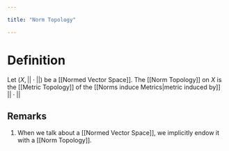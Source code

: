 ```yaml
---

title: "Norm Topology"

---
```

# Definition
Let $(X, ||\cdot||)$ be a [[Normed Vector Space]]. The [[Norm Topology]] on $X$ is the [[Metric Topology]] of the [[Norms induce Metrics|metric induced by]] $||\cdot||$

## Remarks
1. When we talk about a [[Normed Vector Space]], we implicitly endow it with a [[Norm Topology]].
